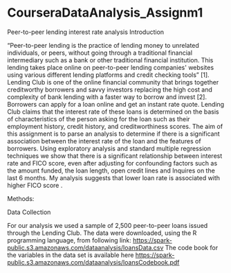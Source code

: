 # CourseraDataAnalysis_Assignm1
Peer-to-peer lending interest rate analysis
Introduction

“Peer-to-peer lending is the practice of lending money to unrelated individuals, or peers, without going through a traditional financial intermediary such as a bank or other traditional financial institution. This lending takes place online on peer-to-peer lending companies' websites using various different lending platforms and credit checking tools” [1].
Lending Club is one of the online financial community that brings together creditworthy borrowers and savvy investors replacing the high cost and complexity of bank lending with a faster way to borrow and invest [2].
Borrowers can apply for a loan online and get an instant rate quote. Lending Club claims that the interest rate of these loans is determined on the basis of characteristics of the person asking for the loan such as their employment history, credit history, and creditworthiness scores.
The aim of this assignment is to parse an analysis to determine if there is a significant association between the interest rate of the loan and the features of borrowers. 
Using exploratory analysis and standard multiple regression techniques we show that there is a significant relationship between interest rate and FICO score, even after adjusting for confounding factors such as the amount funded, the loan length, open credit lines and Inquires on the last 6 months.
My analysis suggests that lower loan rate is associated with higher FICO score .

Methods:

Data Collection 

For our analysis we used a sample of 2,500 peer-to-peer loans issued through the Lending Club. The data were downloaded, using the R programming language, from following link:
https://spark-public.s3.amazonaws.com/dataanalysis/loansData.csv
The code book for the variables in the data set is available here
https://spark-public.s3.amazonaws.com/dataanalysis/loansCodebook.pdf
